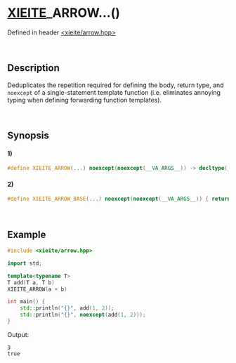 # [XIEITE](../../macros.md)\_ARROW...\(\)
Defined in header [<xieite/arrow.hpp>](../../../include/xieite/arrow.hpp)

&nbsp;

## Description
Deduplicates the repetition required for defining the body, return type, and `noexcept` of a single-statement template function (i.e. eliminates annoying typing when defining forwarding function templates).

&nbsp;

## Synopsis
#### 1)
```cpp
#define XIEITE_ARROW(...) noexcept(noexcept(__VA_ARGS__)) -> decltype(__VA_ARGS__) { return __VA_ARGS__; }
```
#### 2)
```cpp
#define XIEITE_ARROW_BASE(...) noexcept(noexcept(__VA_ARGS__)) { return __VA_ARGS__; }
```

&nbsp;

## Example
```cpp
#include <xieite/arrow.hpp>

import std;

template<typename T>
T add(T a, T b)
XIEITE_ARROW(a + b)

int main() {
    std::println("{}", add(1, 2));
    std::println("{}", noexcept(add(1, 2)));
}
```
Output:
```
3
true
```
